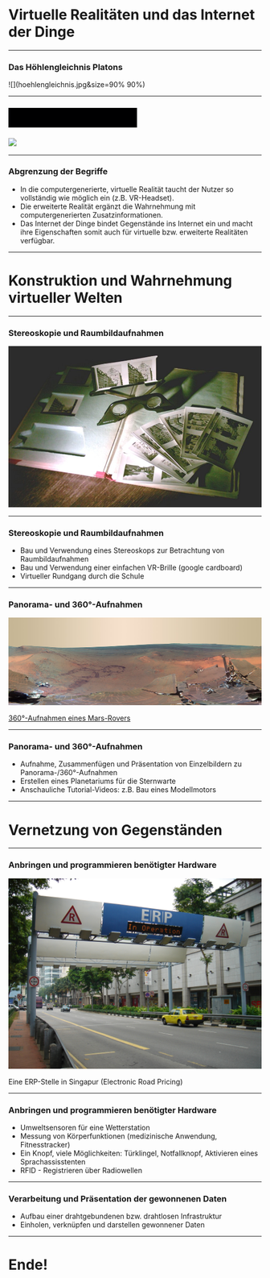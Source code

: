 Virtuelle Realitäten und das Internet der Dinge
===============================================

---

### Das Höhlengleichnis Platons 

![](hoehlengleichnis.jpg&size=90% 90%)

---

### ![](TheMatrixAnimated.gif)

![](rainingcode.gif)

---

### Abgrenzung der Begriffe

-   In die computergenerierte, virtuelle Realität taucht der Nutzer so
    vollständig wie möglich ein (z.B. VR-Headset).
-   Die erweiterte Realität ergänzt die Wahrnehmung mit
    computergenerierten Zusatzinformationen.
-   Das Internet der Dinge bindet Gegenstände ins Internet ein und macht
    ihre Eigenschaften somit auch für virtuelle bzw. erweiterte
    Realitäten verfügbar.

---

Konstruktion und Wahrnehmung virtueller Welten
==============================================

---

### Stereoskopie und Raumbildaufnahmen

![](raumbild.jpg)

---

### Stereoskopie und Raumbildaufnahmen

-   Bau und Verwendung eines Stereoskops zur Betrachtung von
    Raumbildaufnahmen
-   Bau und Verwendung einer einfachen VR-Brille (google cardboard)
-   Virtueller Rundgang durch die Schule

---

### Panorama- und 360°-Aufnahmen

![](panorama-mars.jpg)

[360°-Aufnahmen eines
Mars-Rovers](https://www.360cities.net/image/curiosity-rover-martian-solar-day-2)

---

### Panorama- und 360°-Aufnahmen

-   Aufnahme, Zusammenfügen und Präsentation von Einzelbildern zu
    Panorama-/360°-Aufnahmen
-   Erstellen eines Planetariums für die Sternwarte
-   Anschauliche Tutorial-Videos: z.B. Bau eines Modellmotors

---


Vernetzung von Gegenständen
===========================

---

### Anbringen und programmieren benötigter Hardware

![](rfid-stelle.JPG)

Eine ERP-Stelle in Singapur (Electronic Road Pricing)

---

### Anbringen und programmieren benötigter Hardware

-   Umweltsensoren für eine Wetterstation
-   Messung von Körperfunktionen (medizinische
    Anwendung, Fitnesstracker)
-   Ein Knopf, viele Möglichkeiten: Türklingel, Notfallknopf, Aktivieren
    eines Sprachassisstenten
-   RFID - Registrieren über Radiowellen

---

### Verarbeitung und Präsentation der gewonnenen Daten

-   Aufbau einer drahtgebundenen bzw. drahtlosen Infrastruktur
-   Einholen, verknüpfen und darstellen gewonnener Daten

---

Ende!
=====

